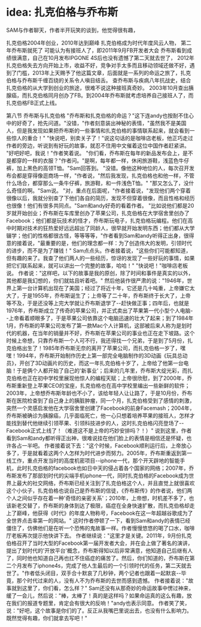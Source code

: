 # idea: 扎克伯格与乔布斯

SAM与作者聊天，作者半开玩笑的谈到，他觉得很有趣，

扎克伯格2004年创业，2010年达到巅峰 扎克伯格成为时代年度风云人物，
第二年乔布斯就死了 可能认为有接班人了，即2011年9月FB开发者大会 乔布斯看到成绩很满意，自己在10月发布IPGONE 4S后也没有遗憾了第二天就去世了，
2012年扎克伯格失去方向开始上市，收益不好，竞争对手太多而且移动领域还做不好，遇到了门槛，2013年上天赐予了他这篇文章，后面就是一系列的命运之旅了，扎克伯格与乔布斯千缠百绕的关系令人嗔目结舌。
查乔布斯与疾病八年抗战史，结合扎克伯格的从大学到创业的旅途，很难不说这种接班真奇妙。
2003年10月查出胰腺癌，而扎克伯格同月创办了FB。到2004年乔布斯就考虑培养自己接班人了，而扎克伯格FB正式上线。



第八节 乔布斯与扎克伯格 
	"乔布斯和扎克伯格的命运？"这下连andy也按耐不住心中的好奇了，抢先问道。"没错，"作者刻意装出神秘的表情，"虽然我不是美国人，但是我发现如果把乔布斯的一些事情和扎克伯格的事情联系起来，就会看到一些惊人的重合！"
	"快说吧，别卖关子了！"说这句话的是咖啡店老板，他正巧走过作者的旁边，听说到有好玩的故事，就忍不住用中文催着这位中国作者赶紧讲。
	"好吧好吧，我说！"作者笑着说。
	"你们看，乔布斯在每年的新品发布会上，是不是都穿的一样的衣服？"作者问。"是啊，每年都一样，休闲旅游鞋，浅蓝色牛仔裤，加上黑色的高领T恤。"Sam回答到。
	"没错。像他这种地位的人，每次召开发布会都是穿得像逛商场一样，"作者说，"然后我发现，扎克伯格也和他一样，不管什么场合，都穿那么一条牛仔裤，旅游鞋，和一件浅色T恤。" "那又怎么了，没什么奇怪的啊。"Sam说。
	"对，重点在后面呢，"作者接着说，"发现他们两个穿着很像以后，我就分别查了下他们各自的简历，发现不但穿着很像，而且性格和经历也很像！他们有很多共同点。"Sam和andy好奇的看着作者。
	"比如说他们都是20岁就开始创业；乔布斯在车库里创办了苹果公司，扎克伯格在大学宿舍里创办了Facebook；他们都是玩技术的怪才，乔布斯玩电子，扎克伯格玩编程。他们在高中时期对技术的狂热爱好远远超出了同龄人，很早就开始发明东西；他们都从大学辍学；他们的性格都很古怪，等等等等，"作者看到Sam和andy听得正出身，很得意的接着说，"最重要的是，他们的理念都一样：为了创造伟大的发明，引领时代的进步，而不是为了赚钱！"
	Sam点点头。作者接着说，"这些你们可能都知道，但有趣的来了。我查了他们两人的一些经历，惊讶的发现了一些好玩的事情，如果把它们联系起来，就可以讲出一个完整的故事，哈哈！" "快说吧！"咖啡店老板说。
	作者说："这样吧，以下的故事是我的原创，除了时间和事件是真实的以外，其他都是我幻想的，你们就姑且听着吧。" 
	然后他装作很严肃的说："1946年，世界上第一台计算机出现在了美国；经过了将近十年，它还是几十吨重，上帝嫌它太大了，于是1955年，乔布斯诞生了；上帝等了二十年，乔布斯终于长大了，上帝等不及，于是还没等上完大学就让乔布斯退学了--赶快做正事；四年后，也就是1976年，乔布斯成立了传奇的苹果公司，并正式卖出了苹果第一代小型个人电脑--上帝看着顺眼多了，于是苹果公司依靠这个电脑迅速的壮大了起来；到了1984年1月，乔布斯的苹果公司发布了第一款Mac个人计算机，这部被后来人称为是划时代的机器，在当年的销量并不好，乔布斯在苹果公司的事业也正在走下坡路。这个时候上帝想，只靠乔布斯一个人可不行，我还得找一个兄弟，于是到了5月份，扎克伯格出生了！1985年乔布斯无奈的离开了苹果公司，而扎克伯格一岁了，嘿嘿！1994年，乔布斯开始制作历史上第一部完全电脑制作的3D动画《玩具总动员》，开创了3D动画片的历史，而这一年扎克伯格十岁了，上帝给了他第一台电脑！于是俩个人都开始了自己的'新事业'；后来的几年里，乔布斯大绽光彩，而扎克伯格也正在初中学校里展现他惊人的编程天赋；上帝很欣慰，到了2000年，乔布斯重新登上苹果CEO的宝座，扎克伯格也在高中学校里编出一些新鲜的软件；2003年，上帝想乔布斯年龄也不小了，该给年轻人让让路了，于是10月份，乔布斯在医院检查到了自己身上的胰脏肿瘤，同一个月，扎克伯格受到了感情的刺激，突然一个灵感启发他在大学宿舍里创建了Facebook的前身Facemash；2004年，乔布斯被确诊为胰腺癌，几乎面临死亡，他一心只想着培养苹果的接班人，怎样才能找到替代他继续引领苹果、引领科技进步的人，这时扎克伯格闪亮登场了--Facebook正式上线了！（难道这不是上帝的巧妙安排吗？！）" 
	说到这里，作者看到Sam和andy都听得正出神，很难说挂在他们脸上的表情是相信还是怀疑，也许各占一半吧。
	作者接着说下去："这个时候，Facebook顺利运行后，上帝放心多了，于是就看着这两个人怎样为时代进步而努力。2005年，乔布斯重返到第一线工作，重点开发当时的高度机密项目--iphone一代，那个开天辟地的智能手机，此时扎克伯格的facebook也如日中天的侵占着各个国家的网络；2007年，乔布斯发布了那部划时代的尖端手机iphone一代，同时扎克伯格的Facebook成为世界上最大的社交网络，乔布斯已经关注到了扎克伯格这个人，并且直觉上就很喜欢这个小伙子，扎克伯格也说自己是乔布斯的信徒，《乔布斯传》的作者说，他们两个人之间似乎存在着一种'奇怪的亲密关系'；2010年，上帝想，时机差不多了，也该新老交替了，乔布斯的身体到达了极限，癌症在全身快速扩散，而扎克伯格却走上了巅峰，他获得《时代》的年度人物称号，Facebook在这一年超越谷歌成为了全世界点击率第一的网站。"
	这时作者停顿了一下，看到Sam和andy的表情已经僵住了，仿佛他们是在听一个恐怖的鬼故事一样。作者慢慢悠悠的喝了口水，咖啡厅老板再次提示他快讲下去。
	作者继续说："这里才是关键。2011年，9月份扎克伯格召开了当时大型的Facebook第一届开发者大会，并在会上做了著名的演讲，提出了划时代的'开放平台'概念，乔布斯得知以后非常满意，他知道自己后继有人了，同时他也知道自己再也扛不住癌症的痛苦了。然后，你们知道的，乔布斯在第二个月发布了iphone4s，完成了他人生最后的一个引领时代的任务，第二天就去世了。"作者低头闭目，双手合十默哀了几秒钟，两个记者也跟着一起默哀--毕竟，那个时代过来的人，没有人不为乔布斯的去世而感到遗憾。
	作者接着说："故事就到这里了，你们看，怎么样？"
	Sam还没有从那奇妙的命运故事中愣过神来，缓了一会儿，然后说："棒，太棒了！真的是这样吗？如果命运真的这么有趣，放在我们的报道专题里，肯定会有很大的反响！"andy也表示同意。
	作者笑了笑，说："好吧，这个故事是你们的了。反正从我嘴巴里说出去，也没有什么影响力。既然觉得有趣，你们就拿去写吧！"
